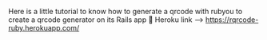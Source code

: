 Here is a little tutorial to know how to generate a qrcode with rubyou to create a qrcode generator on its Rails app 🙂
Heroku link --> https://rqrcode-ruby.herokuapp.com/
